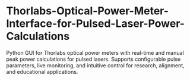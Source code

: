# Thorlabs-Optical-Power-Meter-Interface-for-Pulsed-Laser-Power-Calculations
Python GUI for Thorlabs optical power meters with real-time and manual peak power calculations for pulsed lasers. Supports configurable pulse parameters, live monitoring, and intuitive control for research, alignment, and educational applications.
